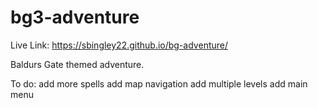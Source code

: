 # bg3-adventure

Live Link:
https://sbingley22.github.io/bg-adventure/

Baldurs Gate themed adventure.

To do:
add more spells
add map navigation
add multiple levels
add main menu

